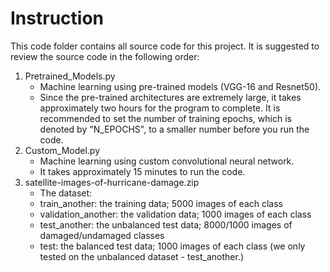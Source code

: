 # Instruction

This code folder contains all source code for this project. It is suggested to review the source code in the following order:

1. Pretrained_Models.py
    * Machine learning using pre-trained models (VGG-16 and Resnet50).
    * Since the pre-trained architectures are extremely large, it takes approximately two hours for the program to complete. It is recommended to set the number of training epochs, which is denoted by "N_EPOCHS", to a smaller number before you run the code. 
2. Custom_Model.py
      * Machine learning using custom convolutional neural network.
      * It takes approximately 15 minutes to run the code. 
3. satellite-images-of-hurricane-damage.zip
      + The dataset:
      + train_another: the training data; 5000 images of each class
      + validation_another: the validation data; 1000 images of each class
      + test_another: the unbalanced test data; 8000/1000 images of damaged/undamaged classes
      + test: the balanced test data; 1000 images of each class (we only tested on the unbalanced dataset - test_another.)
